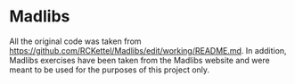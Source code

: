 # Madlibs

All the original code was taken from https://github.com/RCKettel/Madlibs/edit/working/README.md. In addition, Madlibs exercises have been taken from the Madlibs website and were meant to be used for the purposes of this project only.
